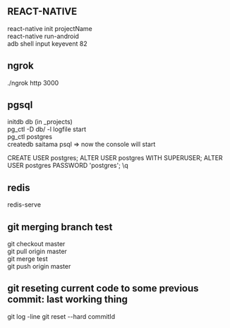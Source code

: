 ## REACT-NATIVE <br/> 
react-native init projectName <br/>
react-native run-android <br/>
adb shell input keyevent 82 <br/>



## ngrok <br/>
./ngrok http 3000 <br/>

## pgsql<br/>
initdb db (in _projects) <br/>
pg_ctl -D db/ -l logfile start <br/>
pg_ctl postgres<br/>
createdb saitama
psql => now the console will start

CREATE USER postgres;
ALTER USER postgres WITH SUPERUSER;
ALTER USER postgres PASSWORD 'postgres';
\q


## redis<br/>
redis-serve<br/>

## git merging branch test<br/>
git checkout master<br/>
git pull origin master<br/>
git merge test<br/>
git push origin master<br/>

## git reseting current code to some previous commit: last working thing<br/>
git log -line
git reset --hard commitId
